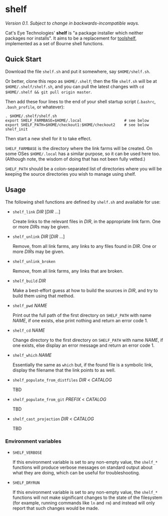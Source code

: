 shelf
=====

*Version 0.1.  Subject to change in backwards-incompatible ways.*

Cat's Eye Technologies' **shelf** is "a package installer which
neither packages nor installs".  It aims to be a replacement for
[toolshelf](https://github.com/catseye/toolshelf), implemented as a
set of Bourne shell functions.

Quick Start
-----------

Download the file `shelf.sh` and put it somewhere, say `$HOME/shelf.sh`.

Or better, clone this repo as `$HOME/.shelf`; then the file `shelf.sh`
will be at `$HOME/.shelf/shelf.sh`, and you can pull the latest changes
with `cd $HOME/.shelf && git pull origin master`.

Then add these four lines to the end of your shell startup script
(`.bashrc`, `.bash_profile`, or whatever):

    . $HOME/.shelf/shelf.sh
    export SHELF_FARMBASE=$HOME/.local                   # see below
    export SHELF_PATH=$HOME/checkout1:$HOME/checkout2    # see below
    shelf_init

Then start a new shell for it to take effect.

`SHELF_FARMBASE` is the directory where the link farms will be created.
On some OSes `$HOME/.local` has a similar purpose, so it can be used here
too.  (Although note, the wisdom of doing that has not been fully vetted.)

`SHELF_PATH` should be a colon-separated list of directories where you
will be keeping the source directories you wish to manage using shelf.

Usage
-----

The following shell functions are defined by `shelf.sh` and available for use:

*   `shelf_link` *DIR* [*DIR* ...]
    
    Create links to the relevant files in *DIR*, in the appropriate link farm.
    One or more *DIR*s may be given.

*   `shelf_unlink` *DIR* [*DIR* ...]
    
    Remove, from all link farms, any links to any files found in *DIR*.
    One or more *DIR*s may be given.

*   `shelf_unlink_broken`
    
    Remove, from all link farms, any links that are broken.

*   `shelf_build` *DIR*
    
    Make a best-effort guess at how to build the sources in *DIR*, and try to
    build them using that method.

*   `shelf_pwd` *NAME*
    
    Print out the full path of the first directory on `SHELF_PATH` with name
    *NAME*, if one exists, else print nothing and return an error code 1.

*   `shelf_cd` *NAME*
    
    Change directory to the first directory on `SHELF_PATH` with name *NAME*,
    if one exists, else display an error message and return an error code 1.

*   `shelf_which` *NAME*
    
    Essentially the same as `which` but, if the found file is a symbolic link,
    display the filename that the link points to as well.

*   `shelf_populate_from_distfiles` *DIR* < *CATALOG*
    
    TBD

*   `shelf_populate_from_git` *PREFIX* < *CATALOG*
    
    TBD

*   `shelf_cast_projection` *DIR* < *CATALOG*
    
    TBD

### Environment variables

*   `SHELF_VERBOSE`
    
    If this environment variable is set to any non-empty value, the `shelf_*`
    functions will produce verbose messages on standard output about what they
    are doing, which can be useful for troubleshooting.

*   `SHELF_DRYRUN`
    
    If this environment variable is set to any non-empty value, the `shelf_*`
    functions will not make significant changes to the state of the
    filesystem (for example, running commands like `ln` and `rm`) and instead
    will only report that such changes would be made.
